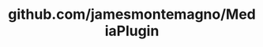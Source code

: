 ---
layout: post
title: github.com/jamesmontemagno/MediaPlugin
categories: link
tags: [انگلیسی, برنامه‌نویسی]
---
